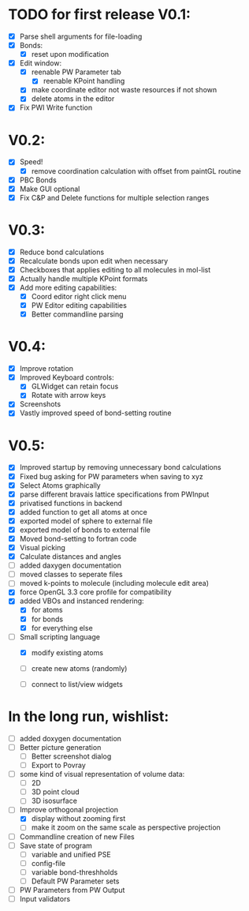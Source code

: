 # TODO for first release V0.1:

- [x] Parse shell arguments for file-loading
- [x] Bonds:
  - [x] reset upon modification
- [x] Edit window:
  - [x] reenable PW Parameter tab
    - [x] reenable KPoint handling
  - [x] make coordinate editor not waste resources if not shown
  - [x] delete atoms in the editor
- [x] Fix PWI Write function

# V0.2:

- [x] Speed!
  - [x] remove coordination calculation with offset from paintGL routine
- [x] PBC Bonds
- [x] Make GUI optional
- [x] Fix C&P and Delete functions for multiple selection ranges

# V0.3:

- [x] Reduce bond calculations
- [x] Recalculate bonds upon edit when necessary
- [x] Checkboxes that applies editing to all molecules in mol-list
- [x] Actually handle multiple KPoint formats
- [x] Add more editing capabilities:
  - [x] Coord editor right click menu
  - [x] PW Editor editing capabilities
  - [x] Better commandline parsing

# V0.4:

- [x] Improve rotation
- [x] Improved Keyboard controls:
  - [x] GLWidget can retain focus
  - [x] Rotate with arrow keys
- [x] Screenshots
- [x] Vastly improved speed of bond-setting routine

# V0.5:

- [x] Improved startup by removing unnecessary bond calculations
- [x] Fixed bug asking for PW parameters when saving to xyz
- [x] Select Atoms graphically
- [x] parse different bravais lattice specifications from PWInput
- [x] privatised functions in backend
- [x] added function to get all atoms at once
- [x] exported model of sphere to external file
- [x] exported model of bonds to external file
- [x] Moved bond-setting to fortran code
- [x] Visual picking
- [x] Calculate distances and angles
- [ ] added daxygen documentation
- [ ] moved classes to seperate files
- [ ] moved k-points to molecule (including molecule edit area)
- [x] force OpenGL 3.3 core profile for compatibility
- [x] added VBOs and instanced rendering:
  - [x] for atoms
  - [x] for bonds
  - [x] for everything else
- [ ] Small scripting language
  - [x] modify existing atoms
  - [ ] create new atoms (randomly)
  - [ ] connect to list/view widgets



# In the long run, wishlist:

- [ ] added doxygen documentation
- [ ] Better picture generation
  - [ ] Better screenshot dialog
  - [ ] Export to Povray
- [ ] some kind of visual representation of volume data:
  - [ ] 2D
  - [ ] 3D point cloud
  - [ ] 3D isosurface
- [ ] Improve orthogonal projection
  - [x] display without zooming first
  - [ ] make it zoom on the same scale as perspective projection
- [ ] Commandline creation of new Files
- [ ] Save state of program
  - [ ] variable and unified PSE
  - [ ] config-file
  - [ ] variable bond-threshholds
  - [ ] Default PW Parameter sets
- [ ] PW Parameters from PW Output
- [ ] Input validators
